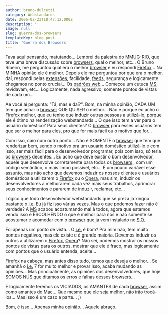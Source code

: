 ```yaml
---
author: bruno-dulcetti
category: Webstandards
date: 2006-02-23T18:47:12.000Z
description: ''
image: null
slug: guerra-dos-browsers
templateKey: blog-post
title: 'Guerra dos Browsers'
---
```


Tava aqui pensando, matutando... Lembrei da palestra do <a href="http://www.mmug-rj.com.br/">MMUG-RIO</a>, que teve uma breve discussão sobre <a href="http://pt.wikipedia.org/wiki/Browsers">browsers</a>, qual o melhor, etc... O Bruno Ribeiro, me perguntou qual era o melhor <a href="http://pt.wikipedia.org/wiki/Browsers">browser</a> e eu respondi <a href="http://www.spreadfirefox.com/?q=affiliates&id=157396&t=196">Firefox</a>... Na MINHA opinião ele é melhor. Depois ele me perguntou por que era o melhor, daí, respondi pelas <a href="http://www.mozilla.com/extensions/">extensões</a>, facilidade, <a href="http://pt.wikipedia.org/wiki/Feeds">feeds</a>, segurança e logicamente chegamos no ponto crucial... Os <a href="http://pt.wikipedia.org/wiki/Padr%C3%B5es_web">padrões web</a>... Começou um cutuca <a href="http://www.microsoft.com.br"><abbr title="Microsoft">MS</abbr></a>, revidavam, etc... Logicamente, nada agressivo, somente pontos de vistas de cada um...

Ae você aí pergunta: "Tá, mas e daí?". Bom, na minha opinião, CADA UM tem que achar o <a href="http://pt.wikipedia.org/wiki/Browsers">browser</a> QUE QUISER o melhor... Não é porque eu acho o <a href="http://www.spreadfirefox.com/?q=affiliates&id=157396&t=196">Firefox</a> melhor, que eu tenho que induzir outras pessoas a utilizá-lo, porque ele é ótimo na renderização webstandards... O que isso tem a ver para o usuário doméstico? Para seus clientes? O <a href="http://pt.wikipedia.org/wiki/Browsers">browser</a> para esses usuários tem que ser o melhor para eles, pro que for mais fácil ou o motivo que for...

Com isso, caio num outro ponto... Não é SOMENTE o <a href="http://pt.wikipedia.org/wiki/Browsers">browser</a> que tem que renderizar bem, sendo o motivo pra um usuário doméstico utilizá-lo e com isso, ser mais fácil para o desenvolvedor programar, pois com isso, só teria os <a href="http://pt.wikipedia.org/wiki/Browsers">browsers</a> decentes... Eu acho que deve existir o bom desenvolvedor, aquele que desenvolve corretamente para todos os <a href="http://pt.wikipedia.org/wiki/Browsers">browsers</a> , com um código semântico, o mais limpo possível, etc... É um pouco variável esse assunto, mas não acho que devemos induzir os nossos clientes e usuários domésticos a utilizarem o <a href="http://www.spreadfirefox.com/?q=affiliates&id=157396&t=196">Firefox</a> ou o <a href="http://www.opera.com/">Opera</a>, mas sim, induzir os desenvolvedores a melhorarem cada vez mais seus trabalhos, aprimorar seus conhecimentos e pararem de induzir, reclamar, etc...

Lógico que todo desenvolvedor webstandards que se preza já xingou bastante o <a href="http://www.microsoft.com/windows/ie_intl/br/default.mspx"><abbr title="Internet Explorer">i.e.</abbr></a> Eu já fiz isso várias vezes. Mas o que podemos fazer não é verdade? A <a href="http://www.microsoft.com.br"><abbr title="Microsoft">MS</abbr></a> acabou acostumando mal à todos, agora que estamos vendo isso e ESCOLHENDO o que é melhor para nós e não somente se acostumar e acomodar com o <a href="http://pt.wikipedia.org/wiki/Browsers">browser</a> que já vem instalado no <a href="http://pt.wikipedia.org/wiki/Sistemas_operacionais"><abbr title="Sistema Operacional">S.O.</abbr></a>

Foi apenas um ponto de vista... O <a href="http://www.microsoft.com/windows/ie_intl/br/default.mspx"><abbr title="Internet Explorer">i.e.</abbr></a> é bom? Pra mim não, tem muito pontos negativos, mas ele existe e é grande maioria. Devemos induzir os outros a utilizarem o <a href="http://www.spreadfirefox.com/?q=affiliates&id=157396&t=196">Firefox</a>, <a href="http://www.opera.com/">Opera</a>? Não sei, podemos mostrar os nossos pontos de vistas para os outros, mostrar que ele é fraco, mas logicamente com pontos que o usuário entenda, aceite...

<a href="http://www.spreadfirefox.com/?q=affiliates&id=157396&t=196">Firefox</a> na cabeça, mas antes disso tudo, temos que deseja o melhor... Se amanhã o <a href="http://www.microsoft.com/windows/ie_intl/br/default.mspx"><abbr title="Internet Explorer">i.e.</abbr></a> 7 for muito melhor e provar isso, acaba mudando as opiniões... Mas principalmente, as opiniões dos desenvolvedores, que hoje SOMOS NÚS que ditamos os erros e falhas desses <a href="http://pt.wikipedia.org/wiki/Browsers">browsers</a>...

E logicamente teremos os VICIADOS, os AMANTES de cada <a href="http://pt.wikipedia.org/wiki/Browsers">browser</a>, assim como amantes do <a href="http://www.mac.com/">Mac</a>... Que mesmo que ele seja melhor, não irão trocá-los... Mas isso é um caso a parte... ;)

Bom, é isso... Apenas minha opinião... Aquele abraço.

